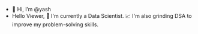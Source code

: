 - 👋 Hi, I’m @yash
- Hello Viewer,
🌱 I'm currently a Data Scientist.
📈 I'm also grinding DSA to improve my problem-solving skills.

<!---
Fibbzyash/Fibbzyash is a ✨ special ✨ repository because its `README.md` (this file) appears on your GitHub profile.
You can click the Preview link to take a look at your changes.
--->
